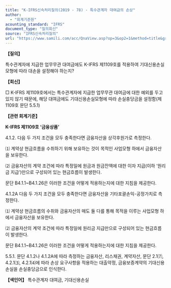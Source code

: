 ```yaml
---
title: "K-IFRS신속처리질의(2019 - 78) - 특수관계자 대여금의 손상"
author:
  - "회계기준원"
acounting_standard: "IFRS"
document_type: "질의회신"
source: "IFRS신속처리질의"
url: "https://www.samili.com/acc/QnaView.asp?op=3&op2=1&method=title&group=2124-15;1&orgcode=3&searchword=&page=36&code=K%2DIFRS%EC%8B%A0%EC%86%8D%EC%B2%98%EB%A6%AC%EC%A7%88%EC%9D%98%2D78%3A201910"
---
```

**【질의】**

  

특수관계자에 지급한 업무무관 대여금에도 K-IFRS 제1109호를 적용하여 기대신용손실모형에 따라 대손을 설정해야 하는지?

  
  

**【회신】**

  

□ K-IFRS 제1109호에서는 특수관계자에 지급한 업무무관 대여금에 대한 예외를 두고 있지 않기 때문에, 해당 대여금에도 기대신용손실모형에 따라 손실충당금을 설정함(제1109호 문단 5.5.1)

  
  

**【관련 회계기준】**

  

**K-IFRS 제1109호 ‘금융상품’**

  

4.1.2. 다음 두 가지 조건을 모두 충족한다면 금융자산을 상각후원가로 측정한다.

⑴ 계약상 현금흐름을 수취하기 위해 보유하는 것이 목적인 사업모형 하에서 금융자산을 보유한다.

⑵ 금융자산의 계약 조건에 따라 특정일에 원금과 원금잔액에 대한 이자 지급(이하 ‘원리금 지급’)만으로 구성되어 있는 현금흐름이 발생한다.

문단 B4.1.1~B4.1.26은 이러한 조건을 어떻게 적용하는지에 대한 지침을 제공한다.

  

4.1.2A 다음 두 가지 조건을 모두 충족한다면 금융자산을 기타포괄손익-공정가치로 측정한다.

⑴ 계약상 현금흐름의 수취와 금융자산의 매도 둘 다를 통해 목적을 이루는 사업모형 하에서 금융자산을 보유한다.

⑵ 금융자산의 계약 조건에 따라 특정일에 원리금 지급만으로 구성되어 있는 현금흐름이 발생한다.

문단 B4.1.1~B4.1.26은 이러한 조건을 어떻게 적용하는지에 대한 지침을 제공한다.

  

5.5.1. 문단 4.1.2나 4.1.2A에 따라 측정하는 금융자산, 리스채권, 계약자산, 문단 2.1⑺, 4.2.1⑶, 4.2.1⑷에 따라 손상 요구사항을 적용하는 대출약정, 금융보증계약의 기대신용손실을 손실충당금으로 인식한다.

  
  

**【색인어】** 특수관계자 대여금, 기대신용손실
